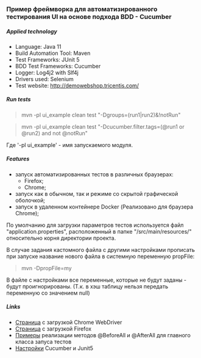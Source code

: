 ﻿### Пример фреймворка для автоматизированного тестирования UI на основе подхода BDD - Cucumber

##### Applied technology

* Language: Java 11
* Build Automation Tool: Maven
* Test Frameworks: JUnit 5
* BDD Test Frameworks: Cucumber
* Logger: Log4j2 with Slf4j
* Drivers used: Selenium
* Test website: http://demowebshop.tricentis.com/

##### Run tests

> mvn -pl ui_example clean test "-Dgroups=(run1|run2)&!notRun"

> mvn -pl ui_example clean test "-Dcucumber.filter.tags=(@run1 or @run2) and not @notRun"

Где '-pl ui_example' - имя запускаемого модуля.

##### Features

* запуск автоматизированных тестов в различных браузерах:
    * Firefox;
    * Chrome;
* запуск как в обычном, так и режиме со скрытой графической оболочкой;
* запуск в удаленном контейнере Docker (Реализовано для браузера Chrome);

По умолчанию для загрузки параметров тестов используется файл "application.properties", расположенный в папке "/src/main/resources/" относительно корня директории проекта.

В случае задания кастомного файла с другими настройками прописать при запуске название нового файла в системную переменную propFile:
> mvn -DpropFile=my

В файле с настройками все переменные, которые не будут заданы - будут проигнорированы. (Т.к. в хэш таблицу нельзя передать переменную со значением null)

##### Links

* [Страница][chrome_driver] с загрузкой Chrome WebDriver
* [Страница][gecko_driver] с загрузкой Firefox
* [Примеры][examples_before_after_all] реализации методов @BeforeAll и @AfterAll для главного класса запуса тестов
* [Настройки][settings_cucumber_junit5] Cucumber и Junit5

[chrome_driver]: https://chromedriver.chromium.org/downloads
[gecko_driver]: https://github.com/mozilla/geckodriver/releases
[examples_before_after_all]: https://metamorphant.de/blog/posts/2020-03-10-beforeall-afterall-cucumber-jvm-junit/
[settings_cucumber_junit5]: https://github.com/cucumber/cucumber-jvm/tree/main/junit-platform-engine